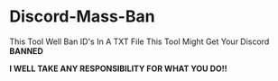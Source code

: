 # Discord-Mass-Ban
This Tool Well Ban ID's In A TXT File This Tool Might Get Your Discord **BANNED**

**I WELL TAKE ANY RESPONSIBILITY FOR WHAT YOU DO!!**

